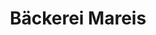 ---
title: "Bäckerei Mareis"
url: /landshut/baeckerei-mareis-sankt-wolfgang-platz/
shop: Bäckerei
---